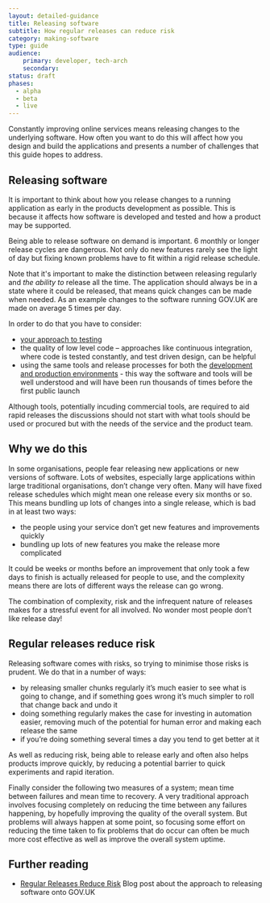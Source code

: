 ```yaml
---
layout: detailed-guidance
title: Releasing software
subtitle: How regular releases can reduce risk
category: making-software
type: guide
audience: 
    primary: developer, tech-arch
    secondary:
status: draft
phases:
  - alpha
  - beta
  - live
---
```

    
Constantly improving online services means releasing changes to the underlying software. How often you want to do this will affect how you design and build the applications and presents a number of challenges that this guide hopes to address.

## Releasing software

It is important to think about how you release changes to a running application as early in the products development as possible. This is because it affects how software is developed and tested and how a product may be supported.

Being able to release software on demand is important. 6 monthly or longer release cycles are dangerous. Not only do new features rarely see the light of day but fixing known problems have to fit within a rigid release schedule. 

Note that it's important to make the distinction between releasing regularly and _the ability to_ release all the time. The application should always be in a state where it could be released, that means quick changes can be made when needed. As an example changes to the software running GOV.UK are made on average 5 times per day.

In order to do that you have to consider:

* [your approach to testing](/making-software/code-testing.html)
* the quality of low level code – approaches like continuous integration, where code is tested constantly, and test driven design, can be helpful
* using the same tools and release processes for both the [development and production environments](/making-software/development-environment) - this way the software and tools will be well understood and will have been run thousands of times before the first public launch

Although tools, potentially incuding commercial tools, are required to aid rapid releases the discussions should not start with what tools should be used or procured but with the needs of the service and the product team.

## Why we do this

In some organisations, people fear releasing new applications or new versions of software. Lots of websites, especially large applications within large traditional organisations, don’t change very often. Many will have fixed release schedules which might mean one release every six months or so. This means bundling up lots of changes into a single release, which is bad in at least two ways:

* the people using your service don’t get new features and improvements quickly
* bundling up lots of new features you make the release more complicated

It could be weeks or months before an improvement that only took a few days to finish is actually released for people to use, and the complexity means there are lots of different ways the release can go wrong.

The combination of complexity, risk and the infrequent nature of releases makes for a stressful event for all involved. No wonder most people don’t like release day!

## Regular releases reduce risk

Releasing software comes with risks, so trying to minimise those risks is prudent. We do that in a number of ways:

* by releasing smaller chunks regularly it’s much easier to see what is going to change, and if something goes wrong it’s much simpler to roll that change back and undo it
* doing something regularly makes the case for investing in automation easier, removing much of the potential for human error and making each release the same
* if you’re doing something several times a day you tend to get better at it

As well as reducing risk, being able to release early and often also helps products improve quickly, by reducing a potential barrier to quick experiments and rapid iteration.

Finally consider the following two measures of a system; mean time between failures and mean time to recovery. A very traditional approach involves focusing completely on reducing the time between any failures happening, by hopefully improving the quality of the overall system. But problems will always happen at some point, so focusing some effort on reducing the time taken to fix problems that do occur can often be much more cost effective as well as improve the overall system uptime.

## Further reading

* [Regular Releases Reduce Risk](http://digital.cabinetoffice.gov.uk/2012/11/02/regular-releases-reduce-risk/) Blog post about the approach to releasing software onto GOV.UK
